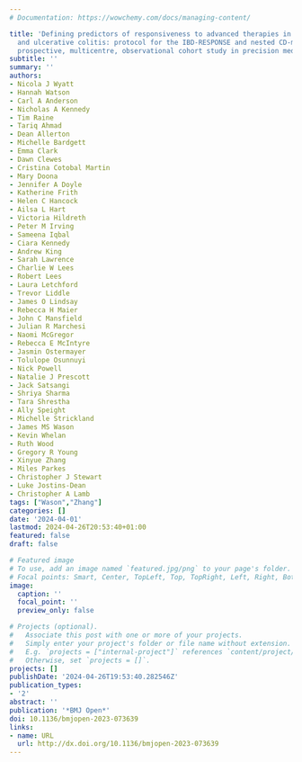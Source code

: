 ```yaml
---
# Documentation: https://wowchemy.com/docs/managing-content/

title: 'Defining predictors of responsiveness to advanced therapies in Crohn’s disease
  and ulcerative colitis: protocol for the IBD-RESPONSE and nested CD-metaRESPONSE
  prospective, multicentre, observational cohort study in precision medicine'
subtitle: ''
summary: ''
authors:
- Nicola J Wyatt
- Hannah Watson
- Carl A Anderson
- Nicholas A Kennedy
- Tim Raine
- Tariq Ahmad
- Dean Allerton
- Michelle Bardgett
- Emma Clark
- Dawn Clewes
- Cristina Cotobal Martin
- Mary Doona
- Jennifer A Doyle
- Katherine Frith
- Helen C Hancock
- Ailsa L Hart
- Victoria Hildreth
- Peter M Irving
- Sameena Iqbal
- Ciara Kennedy
- Andrew King
- Sarah Lawrence
- Charlie W Lees
- Robert Lees
- Laura Letchford
- Trevor Liddle
- James O Lindsay
- Rebecca H Maier
- John C Mansfield
- Julian R Marchesi
- Naomi McGregor
- Rebecca E McIntyre
- Jasmin Ostermayer
- Tolulope Osunnuyi
- Nick Powell
- Natalie J Prescott
- Jack Satsangi
- Shriya Sharma
- Tara Shrestha
- Ally Speight
- Michelle Strickland
- James MS Wason
- Kevin Whelan
- Ruth Wood
- Gregory R Young
- Xinyue Zhang
- Miles Parkes
- Christopher J Stewart
- Luke Jostins-Dean
- Christopher A Lamb
tags: ["Wason","Zhang"]
categories: []
date: '2024-04-01'
lastmod: 2024-04-26T20:53:40+01:00
featured: false
draft: false

# Featured image
# To use, add an image named `featured.jpg/png` to your page's folder.
# Focal points: Smart, Center, TopLeft, Top, TopRight, Left, Right, BottomLeft, Bottom, BottomRight.
image:
  caption: ''
  focal_point: ''
  preview_only: false

# Projects (optional).
#   Associate this post with one or more of your projects.
#   Simply enter your project's folder or file name without extension.
#   E.g. `projects = ["internal-project"]` references `content/project/deep-learning/index.md`.
#   Otherwise, set `projects = []`.
projects: []
publishDate: '2024-04-26T19:53:40.282546Z'
publication_types:
- '2'
abstract: ''
publication: '*BMJ Open*'
doi: 10.1136/bmjopen-2023-073639
links:
- name: URL
  url: http://dx.doi.org/10.1136/bmjopen-2023-073639
---
```

